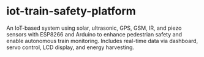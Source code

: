 # iot-train-safety-platform
An IoT-based system using solar, ultrasonic, GPS, GSM, IR, and piezo sensors with ESP8266 and Arduino to enhance pedestrian safety and enable autonomous train monitoring. Includes real-time data via dashboard, servo control, LCD display, and energy harvesting.
